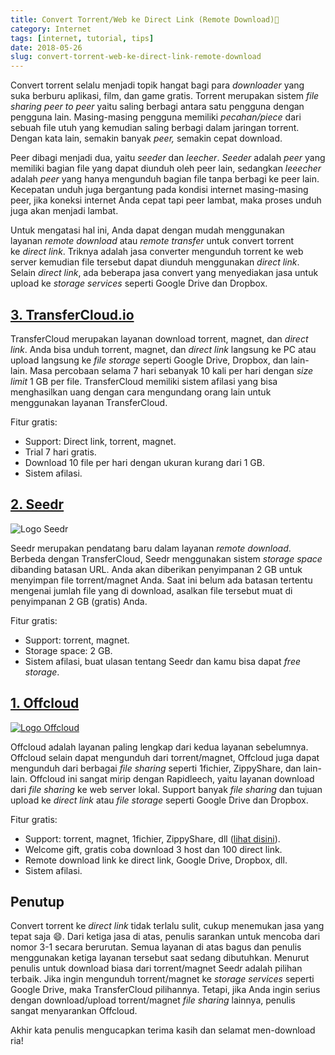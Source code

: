 ```yaml
---
title: Convert Torrent/Web ke Direct Link (Remote Download)🔗
category: Internet
tags: [internet, tutorial, tips]
date: 2018-05-26
slug: convert-torrent-web-ke-direct-link-remote-download
---
```


Convert torrent selalu menjadi topik hangat bagi para _downloader_ yang suka berburu aplikasi, film, dan game gratis. Torrent merupakan sistem *file sharing peer to peer* yaitu saling berbagi antara satu pengguna dengan pengguna lain. Masing-masing pengguna memiliki _pecahan/piece_ dari sebuah file utuh yang kemudian saling berbagi dalam jaringan torrent. Dengan kata lain, semakin banyak _peer,_ semakin cepat download.

Peer dibagi menjadi dua, yaitu *seeder* dan *leecher*. _Seeder_ adalah _peer_ yang memiliki bagian file yang dapat diunduh oleh peer lain, sedangkan *leeecher* adalah _peer_ yang hanya mengunduh bagian file tanpa berbagi ke peer lain. Kecepatan unduh juga bergantung pada kondisi internet masing-masing peer, jika koneksi internet Anda cepat tapi peer lambat, maka proses unduh juga akan menjadi lambat.

Untuk mengatasi hal ini, Anda dapat dengan mudah menggunakan layanan *remote download* atau *remote transfer* untuk convert torrent ke *direct link*. Triknya adalah jasa converter mengunduh torrent ke web server kemudian file tersebut dapat diunduh menggunakan *direct link*. Selain *direct link*, ada beberapa jasa convert yang menyediakan jasa untuk upload ke *storage services* seperti Google Drive dan Dropbox.

## [3\. TransferCloud.io](https://transfercloud.io/)

TransferCloud merupakan layanan download torrent, magnet, dan *direct link*. Anda bisa unduh torrent, magnet, dan *direct link* langsung ke PC atau upload langsung ke *file storage* seperti Google Drive, Dropbox, dan lain-lain. Masa percobaan selama 7 hari sebanyak 10 kali per hari dengan *size limit* 1 GB per file. TransferCloud memiliki sistem afilasi yang bisa menghasilkan uang dengan cara mengundang orang lain untuk menggunakan layanan TransferCloud.

Fitur gratis:

- Support: Direct link, torrent, magnet.
- Trial 7 hari gratis.
- Download 10 file per hari dengan ukuran kurang dari 1 GB.
- Sistem afilasi.

## [2\. Seedr](https://www.seedr.cc/?r=1218060)

![Logo Seedr](https://static.seedr.cc/images/logo-home.png?v=2)

Seedr merupakan pendatang baru dalam layanan *remote download*. Berbeda dengan TransferCloud, Seedr menggunakan sistem *storage space* dibanding batasan URL. Anda akan diberikan penyimpanan 2 GB untuk menyimpan file torrent/magnet Anda. Saat ini belum ada batasan tertentu mengenai jumlah file yang di download, asalkan file tersebut muat di penyimpanan 2 GB (gratis) Anda.

Fitur gratis:

- Support: torrent, magnet.
- Storage space: 2 GB.
- Sistem afilasi, buat ulasan tentang Seedr dan kamu bisa dapat *free storage*.

## [1\. Offcloud](https://offcloud.com/?=cc3f7388)

[![Logo Offcloud](https://cdn.offcloud.com/468/img)](https://offcloud.com/?=cc3f7388)

Offcloud adalah layanan paling lengkap dari kedua layanan sebelumnya. Offcloud selain dapat mengunduh dari torrent/magnet, Offcloud juga dapat mengunduh dari berbagai *file sharing* seperti 1fichier, ZippyShare, dan lain-lain. Offcloud ini sangat mirip dengan Rapidleech, yaitu layanan download dari *file sharing* ke web server lokal. Support banyak *file sharing* dan tujuan upload ke *direct link* atau *file storage* seperti Google Drive dan Dropbox.

Fitur gratis:

- Support: torrent, magnet, 1fichier, ZippyShare, dll ([lihat disini](https://offcloud.com/list)).
- Welcome gift, gratis coba download 3 host dan 100 direct link.
- Remote download link ke direct link, Google Drive, Dropbox, dll.
- Sistem afilasi.

## Penutup

Convert torrent ke *direct link* tidak terlalu sulit, cukup menemukan jasa yang tepat saja :smile:. Dari ketiga jasa di atas, penulis sarankan untuk mencoba dari nomor 3-1 secara berurutan. Semua layanan di atas bagus dan penulis menggunakan ketiga layanan tersebut saat sedang dibutuhkan. Menurut penulis untuk download biasa dari torrent/magnet Seedr adalah pilihan terbaik. Jika ingin mengunduh torrent/magnet ke *storage services* seperti Google Drive, maka TransferCloud pilihannya. Tetapi, jika Anda ingin serius dengan download/upload torrent/magnet _file sharing_ lainnya, penulis sangat menyarankan Offcloud.

Akhir kata penulis mengucapkan terima kasih dan selamat men-download ria!
